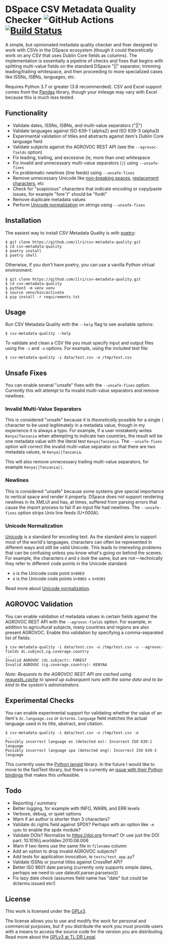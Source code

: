 # DSpace CSV Metadata Quality Checker ![GitHub Actions](https://github.com/ilri/csv-metadata-quality/workflows/Build%20and%20Test/badge.svg) [![Build Status](https://ci.mjanja.ch/api/badges/alanorth/csv-metadata-quality/status.svg)](https://ci.mjanja.ch/alanorth/csv-metadata-quality)
A simple, but opinionated metadata quality checker and fixer designed to work with CSVs in the DSpace ecosystem (though it could theoretically work on any CSV that uses Dublin Core fields as columns). The implementation is essentially a pipeline of checks and fixes that begins with splitting multi-value fields on the standard DSpace "||" separator, trimming leading/trailing whitespace, and then proceeding to more specialized cases like ISSNs, ISBNs, languages, etc.

Requires Python 3.7 or greater (3.8 recommended). CSV and Excel support comes from the [Pandas](https://pandas.pydata.org/) library, though your mileage may vary with Excel because this is much less tested.

## Functionality

- Validate dates, ISSNs, ISBNs, and multi-value separators ("||")
- Validate languages against ISO 639-1 (alpha2) and ISO 639-3 (alpha3)
- Experimental validation of titles and abstracts against item's Dublin Core language field
- Validate subjects against the AGROVOC REST API (see the `--agrovoc-fields` option)
- Fix leading, trailing, and excessive (ie, more than one) whitespace
- Fix invalid and unnecessary multi-value separators (`|`) using `--unsafe-fixes`
- Fix problematic newlines (line feeds) using `--unsafe-fixes`
- Remove unnecessary Unicode like [non-breaking spaces](https://en.wikipedia.org/wiki/Non-breaking_space), [replacement characters](https://en.wikipedia.org/wiki/Specials_(Unicode_block)#Replacement_character), etc
- Check for "suspicious" characters that indicate encoding or copy/paste issues, for example "foreˆt" should be "forêt"
- Remove duplicate metadata values
- Perform [Unicode normalization](https://withblue.ink/2019/03/11/why-you-need-to-normalize-unicode-strings.html) on strings using `--unsafe-fixes`

## Installation
The easiest way to install CSV Metadata Quality is with [poetry](https://python-poetry.org):

```
$ git clone https://github.com/ilri/csv-metadata-quality.git
$ cd csv-metadata-quality
$ poetry install
$ poetry shell
```

Otherwise, if you don't have poetry, you can use a vanilla Python virtual environment:

```
$ git clone https://github.com/ilri/csv-metadata-quality.git
$ cd csv-metadata-quality
$ python3 -m venv venv
$ source venv/bin/activate
$ pip install -r requirements.txt
```

## Usage
Run CSV Metadata Quality with the `--help` flag to see available options:

```
$ csv-metadata-quality --help
```

To validate and clean a CSV file you must specify input and output files using the `-i` and `-o` options. For example, using the included test file:

```
$ csv-metadata-quality -i data/test.csv -o /tmp/test.csv
```

## Unsafe Fixes
You can enable several "unsafe" fixes with the `--unsafe-fixes` option. Currently this will attempt to fix invalid multi-value separators and remove newlines.

### Invalid Multi-Value Separators
This is considered "unsafe" because it is *theoretically* possible for a single `|` character to be used legitimately in a metadata value, though in my experience it is always a typo. For example, if a user mistakenly writes `Kenya|Tanzania` when attempting to indicate two countries, the result will be one metadata value with the literal text `Kenya|Tanzania`. The `--unsafe-fixes` option will correct the invalid multi-value separator so that there are two metadata values, ie `Kenya||Tanzania`.

This will also remove unnecessary trailing multi-value separators, for example `Kenya||Tanzania||`.

### Newlines
This is considered "unsafe" because some systems give special importance to vertical space and render it properly. DSpace does not support rendering newlines in its XMLUI and has, at times, suffered from parsing errors that cause the import process to fail if an input file had newlines. The `--unsafe-fixes` option strips Unix line feeds (U+000A).

### Unicode Normalization
[Unicode](https://en.wikipedia.org/wiki/Unicode) is a standard for encoding text. As the standard aims to support most of the world's languages, characters can often be represented in different ways and still be valid Unicode. This leads to interesting problems that can be confusing unless you know what's going on behind the scenes. For example, the characters `é` and `é` *look* the same, but are not — technically they refer to different code points in the Unicode standard:

- `é` is the Unicode code point `U+00E9`
- `é` is the Unicode code points `U+0065` + `U+0301`

Read more about [Unicode normalization](https://withblue.ink/2019/03/11/why-you-need-to-normalize-unicode-strings.html).

## AGROVOC Validation
You can enable validation of metadata values in certain fields against the AGROVOC REST API with the `--agrovoc-fields` option. For example, in addition to agricultural subjects, many countries and regions are also present AGROVOC. Enable this validation by specifying a comma-separated list of fields:

```
$ csv-metadata-quality -i data/test.csv -o /tmp/test.csv -u --agrovoc-fields dc.subject,cg.coverage.country
...
Invalid AGROVOC (dc.subject): FOREST
Invalid AGROVOC (cg.coverage.country): KENYAA
```

*Note: Requests to the AGROVOC REST API are cached using [requests_cache](https://pypi.org/project/requests-cache/) to speed up subsequent runs with the same data and to be kind to the system's administrators.*

## Experimental Checks
You can enable experimental support for validating whether the value of an item's `dc.language.iso` or `dcterms.language` field matches the actual language used in its title, abstract, and citation.

```
$ csv-metadata-quality -i data/test.csv -o /tmp/test.csv -e
...
Possibly incorrect language es (detected en): Incorrect ISO 639-1 language
Possibly incorrect language spa (detected eng): Incorrect ISO 639-3 language
```

This currently uses the [Python langid](https://github.com/saffsd/langid.py) library. In the future I would like to move to the fastText library, but there is currently an [issue with their Python bindings](https://github.com/facebookresearch/fastText/issues/909) that makes this unfeasible.

## Todo

- Reporting / summary
- Better logging, for example with INFO, WARN, and ERR levels
- Verbose, debug, or quiet options
- Warn if an author is shorter than 3 characters?
- Validate dc.rights field against SPDX? Perhaps with an option like `-m spdx` to enable the spdx module?
- Validate DOIs? Normalize to https://doi.org format? Or use just the DOI part: 10.1016/j.worlddev.2010.06.006
- Warn if two items use the same file in `filename` column
- Add an option to drop invalid AGROVOC subjects?
- Add tests for application invocation, ie `tests/test_app.py`?
- Validate ISSNs or journal titles against CrossRef API?
- Better ISO 8601 date parsing (currently only supports simple dates, perhaps we need to use dateutil.parser.parseiso())
- Fix lazy date check (assumes field name has "date" but could be dcterms.issued etc!)

## License
This work is licensed under the [GPLv3](https://www.gnu.org/licenses/gpl-3.0.en.html).

The license allows you to use and modify the work for personal and commercial purposes, but if you distribute the work you must provide users with a means to access the source code for the version you are distributing. Read more about the [GPLv3 at TL;DR Legal](https://tldrlegal.com/license/gnu-general-public-license-v3-(gpl-3)).
